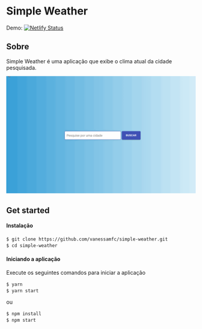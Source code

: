 # Simple Weather
Demo: [![Netlify Status](https://api.netlify.com/api/v1/badges/eac807aa-4634-426e-9c6b-5646f4cf0961/deploy-status)](http://simpleweather.vanessamfc.site/)
## Sobre

Simple Weather é uma aplicação que exibe o clima atual da cidade pesquisada.

![Simple Weather](/readmeGif/simpleWeather.gif?raw=true "Simple Weather")

## Get started

#### Instalação

```sh
$ git clone https://github.com/vanessamfc/simple-weather.git
$ cd simple-weather
```

#### Iniciando a aplicação

Execute os seguintes comandos para iniciar a aplicação

```sh
$ yarn
$ yarn start
```

ou

```sh
$ npm install
$ npm start
```
